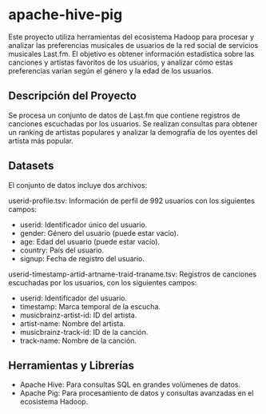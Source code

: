 # apache-hive-pig

Este proyecto utiliza herramientas del ecosistema Hadoop para procesar y analizar las preferencias musicales de usuarios de la red social de servicios musicales Last.fm. El objetivo es obtener información estadística sobre las canciones y artistas favoritos de los usuarios, y analizar cómo estas preferencias varían según el género y la edad de los usuarios.

## Descripción del Proyecto

Se procesa un conjunto de datos de Last.fm que contiene registros de canciones escuchadas por los usuarios. Se realizan consultas para obtener un ranking de artistas populares y analizar la demografía de los oyentes del artista más popular.

## Datasets
El conjunto de datos incluye dos archivos:

userid-profile.tsv: Información de perfil de 992 usuarios con los siguientes campos:

- userid: Identificador único del usuario.
- gender: Género del usuario (puede estar vacío).
- age: Edad del usuario (puede estar vacío).
- country: País del usuario.
- signup: Fecha de registro del usuario.
  
userid-timestamp-artid-artname-traid-traname.tsv: Registros de canciones escuchadas por los usuarios, con los siguientes campos:

- userid: Identificador del usuario.
- timestamp: Marca temporal de la escucha.
- musicbrainz-artist-id: ID del artista.
- artist-name: Nombre del artista.
- musicbrainz-track-id: ID de la canción.
- track-name: Nombre de la canción.

## Herramientas y Librerías

- Apache Hive: Para consultas SQL en grandes volúmenes de datos.
- Apache Pig: Para procesamiento de datos y consultas avanzadas en el ecosistema Hadoop.
